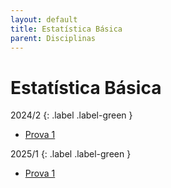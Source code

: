 ```yaml
---
layout: default
title: Estatística Básica
parent: Disciplinas
---
```


# Estatística Básica

2024/2
{: .label .label-green }

- [Prova 1](2024/2/prova1.pdf)

2025/1
{: .label .label-green }

- [Prova 1](2025/1/prova1.pdf)

